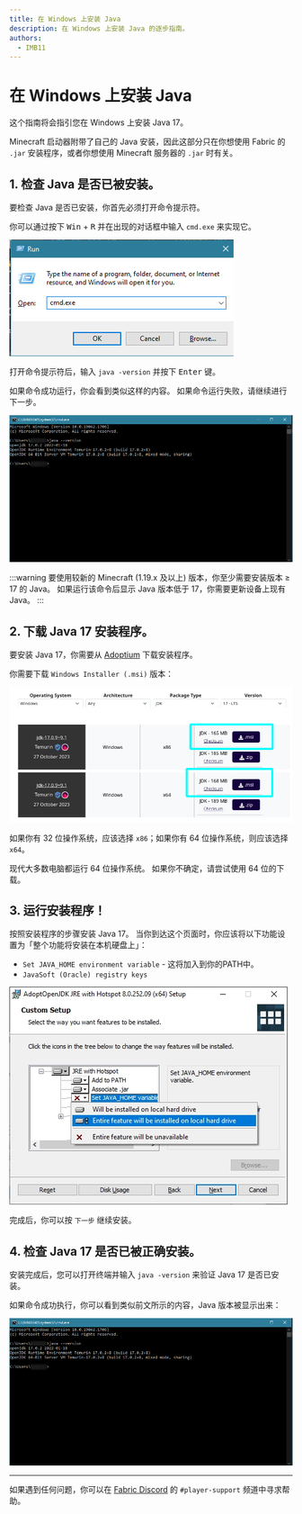 ```yaml
---
title: 在 Windows 上安装 Java
description: 在 Windows 上安装 Java 的逐步指南。
authors:
  - IMB11
---
```


# 在 Windows 上安装 Java

这个指南将会指引您在 Windows 上安装 Java 17。

Minecraft 启动器附带了自己的 Java 安装，因此这部分只在你想使用 Fabric 的 `.jar` 安装程序，或者你想使用 Minecraft 服务器的 `.jar` 时有关。

## 1. 检查 Java 是否已被安装。

要检查 Java 是否已安装，你首先必须打开命令提示符。

你可以通过按下 <kbd>Win</kbd> + <kbd>R</kbd> 并在出现的对话框中输入 `cmd.exe` 来实现它。

![Windows运行对话框中的「cmd.exe」。](/assets/players/installing-java/windows-run-dialog.png)

打开命令提示符后，输入 `java -version` 并按下 <kbd>Enter</kbd> 键。

如果命令成功运行，你会看到类似这样的内容。 如果命令运行失败，请继续进行下一步。

![命令提示符中输入了「java -version」。](/assets/players/installing-java/windows-java-version.png)

:::warning
要使用较新的 Minecraft (1.19.x 及以上) 版本，你至少需要安装版本 ≥ 17 的 Java。 如果运行该命令后显示 Java 版本低于 17，你需要更新设备上现有 Java。
:::

## 2. 下载 Java 17 安装程序。

要安装 Java 17，你需要从 [Adoptium](https://adoptium.net/en-GB/temurin/releases/?os=windows\&package=jdk\&version=17) 下载安装程序。

你需要下载 `Windows Installer (.msi)` 版本：

![Adoptium 下载页面，使用了 Windows 安装程序 (.msi)。](/assets/players/installing-java/windows-download-java.png)

如果你有 32 位操作系统，应该选择 `x86`；如果你有 64 位操作系统，则应该选择 `x64`。

现代大多数电脑都运行 64 位操作系统。 如果你不确定，请尝试使用 64 位的下载。

## 3. 运行安装程序！

按照安装程序的步骤安装 Java 17。 当你到达这个页面时，你应该将以下功能设置为「整个功能将安装在本机硬盘上」：

- `Set JAVA_HOME environment variable` - 这将加入到你的PATH中。
- `JavaSoft (Oracle) registry keys`

![Java 17 安装程序，具有「Set JAVA\\_HOME variable」和「JavaSoft (Oracle) registry keys」。](/assets/players/installing-java/windows-wizard-screenshot.png)

完成后，你可以按 `下一步` 继续安装。

## 4. 检查 Java 17 是否已被正确安装。

安装完成后，您可以打开终端并输入 `java -version` 来验证 Java 17 是否已安装。

如果命令成功执行，你可以看到类似前文所示的内容，Java 版本被显示出来：

![命令提示符中输入了「java -version」。](/assets/players/installing-java/windows-java-version.png)

---

如果遇到任何问题，你可以在 [Fabric Discord](https://discord.gg/v6v4pMv) 的 `#player-support` 频道中寻求帮助。
